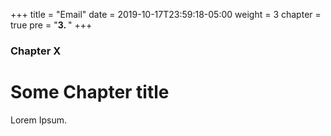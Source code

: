 +++
title = "Email"
date = 2019-10-17T23:59:18-05:00
weight = 3
chapter = true
pre = "<b>3. </b>"
+++

### Chapter X

# Some Chapter title

Lorem Ipsum.

